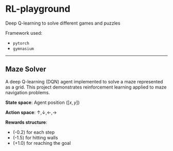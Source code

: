 # RL-playground

Deep Q-learning to solve different games and puzzles

Framework used:
* <code>pytorch</code>
* <code>gymnasium</code>

---

## Maze Solver
A deep Q-learning (DQN) agent implemented to solve a maze represented as a grid. This project demonstrates reinforcement learning applied to maze navigation problems.

**State space**: Agent position ($[x,y]$)

**Action space**: $\uparrow, \downarrow, \leftarrow, \rightarrow$

**Rewards structure**:
* (-0.2) for each step
* (-1.5) for hitting walls
* (+1.0) for reaching the goal



